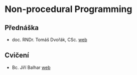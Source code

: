 # 	Non-procedural Programming

## Přednáška

- doc. RNDr. Tomáš Dvořák, CSc. [web](https://ksvi.mff.cuni.cz/~dvorak/vyuka/NPRG005/)

## Cvičení

- Bc. Jiří Balhar [web](https://github.com/kukas/neproc)
